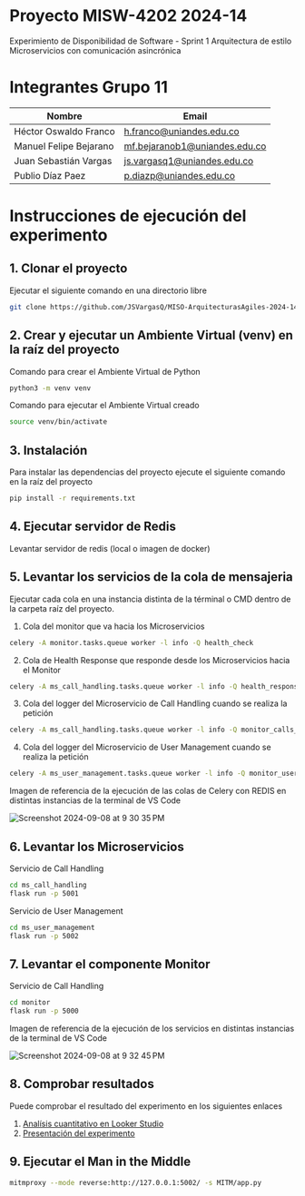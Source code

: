 # Proyecto MISW-4202 2024-14

Experimiento de Disponibilidad de Software - Sprint 1
Arquitectura de estilo Microservicios con comunicación asincrónica

# Integrantes Grupo 11

| Nombre                 | Email                          |
| ---------------------- | ------------------------------ |
| Héctor Oswaldo Franco  | h.franco@uniandes.edu.co       |
| Manuel Felipe Bejarano | mf.bejaranob1@uniandes.edu.co  |
| Juan Sebastián Vargas  | js.vargasq1@uniandes.edu.co    |
| Publio Díaz Paez       | p.diazp@uniandes.edu.co        |

# Instrucciones de ejecución del experimento

## 1. Clonar el proyecto
Ejecutar el siguiente comando en una directorio libre
```bash
git clone https://github.com/JSVargasQ/MISO-ArquitecturasAgiles-2024-14.git
```

## 2. Crear y ejecutar un Ambiente Virtual (venv) en la raíz del proyecto
Comando para crear el Ambiente Virtual de Python

```bash
python3 -m venv venv
```
Comando para ejecutar el Ambiente Virtual creado

```bash
source venv/bin/activate
```

## 3. Instalación
Para instalar las dependencias del proyecto ejecute el siguiente comando en la raíz del proyecto
```bash
pip install -r requirements.txt
```

## 4. Ejecutar servidor de Redis
Levantar servidor de redis (local o imagen de docker)


## 5. Levantar los servicios de la cola de mensajeria 

Ejecutar cada cola en una instancia distinta de la términal o CMD dentro de la carpeta raíz del proyecto.

1. Cola del monitor que va hacia los Microservicios

```bash
celery -A monitor.tasks.queue worker -l info -Q health_check
```

2. Cola de Health Response que responde desde los Microservicios hacia el Monitor

```bash
celery -A ms_call_handling.tasks.queue worker -l info -Q health_response
```

3. Cola del logger del Microservicio de Call Handling cuando se realiza la petición

```bash
celery -A ms_call_handling.tasks.queue worker -l info -Q monitor_calls_logs
```

4. Cola del logger del Microservicio de User Management cuando se realiza la petición

```bash
celery -A ms_user_management.tasks.queue worker -l info -Q monitor_users_logs
```
Imagen de referencia de la ejecución de las colas de Celery con REDIS en distintas instancias de la terminal de VS Code 

![Screenshot 2024-09-08 at 9 30 35 PM](https://github.com/user-attachments/assets/83259a05-e2e2-41a2-8fa5-c15b3a37c294)


## 6. Levantar los Microservicios

Servicio de Call Handling
```bash
cd ms_call_handling
flask run -p 5001
```

Servicio de User Management
```bash
cd ms_user_management
flask run -p 5002
```

## 7. Levantar el componente Monitor
Servicio de Call Handling
```bash
cd monitor
flask run -p 5000
```
Imagen de referencia de la ejecución de los servicios en distintas instancias de la terminal de VS Code 

![Screenshot 2024-09-08 at 9 32 45 PM](https://github.com/user-attachments/assets/6322a3c6-1a8a-44bf-8722-5f2f27c62570)

## 8. Comprobar resultados

Puede comprobar el resultado del experimento en los siguientes enlaces

1. [Analísis cuantitativo en Looker Studio](https://lookerstudio.google.com/u/0/reporting/78fcc402-1401-4ac0-8a6c-0cd8a7d85644/page/Gg3)
2. [Presentación del experimento](https://docs.google.com/presentation/d/15z_ZGMFctxYSBiOPJ_o3gk4V7D6VAych/edit?usp=sharing&ouid=104474903328127988920&rtpof=true&sd=true)

## 9. Ejecutar el Man in the Middle 
```bash
mitmproxy --mode reverse:http://127.0.0.1:5002/ -s MITM/app.py
```
